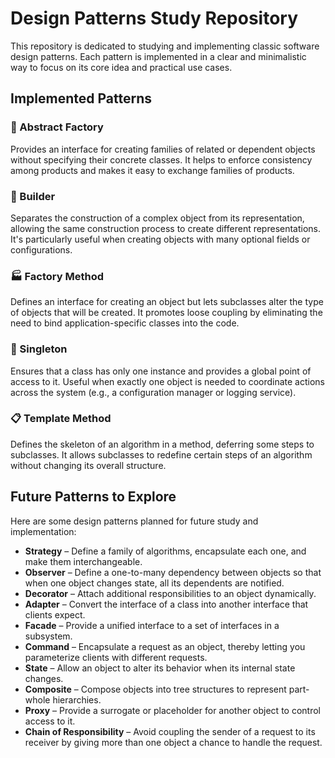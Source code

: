 # Design Patterns Study Repository

This repository is dedicated to studying and implementing classic software design patterns. Each pattern is implemented in a clear and minimalistic way to focus on its core idea and practical use cases.

## Implemented Patterns

### 🔷 Abstract Factory
Provides an interface for creating families of related or dependent objects without specifying their concrete classes. It helps to enforce consistency among products and makes it easy to exchange families of products.

### 🔨 Builder
Separates the construction of a complex object from its representation, allowing the same construction process to create different representations. It's particularly useful when creating objects with many optional fields or configurations.

### 🏭 Factory Method
Defines an interface for creating an object but lets subclasses alter the type of objects that will be created. It promotes loose coupling by eliminating the need to bind application-specific classes into the code.

### 🧍 Singleton
Ensures that a class has only one instance and provides a global point of access to it. Useful when exactly one object is needed to coordinate actions across the system (e.g., a configuration manager or logging service).

### 📋 Template Method
Defines the skeleton of an algorithm in a method, deferring some steps to subclasses. It allows subclasses to redefine certain steps of an algorithm without changing its overall structure.

## Future Patterns to Explore

Here are some design patterns planned for future study and implementation:

- **Strategy** – Define a family of algorithms, encapsulate each one, and make them interchangeable.
- **Observer** – Define a one-to-many dependency between objects so that when one object changes state, all its dependents are notified.
- **Decorator** – Attach additional responsibilities to an object dynamically.
- **Adapter** – Convert the interface of a class into another interface that clients expect.
- **Facade** – Provide a unified interface to a set of interfaces in a subsystem.
- **Command** – Encapsulate a request as an object, thereby letting you parameterize clients with different requests.
- **State** – Allow an object to alter its behavior when its internal state changes.
- **Composite** – Compose objects into tree structures to represent part-whole hierarchies.
- **Proxy** – Provide a surrogate or placeholder for another object to control access to it.
- **Chain of Responsibility** – Avoid coupling the sender of a request to its receiver by giving more than one object a chance to handle the request.
